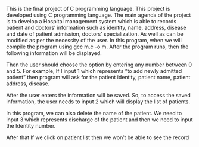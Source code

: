 
This is the final project of C programming language. This project is developed using C programming language. The main agenda of the project is to develop a Hospital management system which is able to records patient and doctors’ information such as identity, name, address, disease and date of patient admission, doctors’ specialization. As well as can be modified as per the necessity of the user. 
In this program, when we will compile the program using gcc m.c -o m. After the program runs, then the following information will be displayed. 
 
 Then the user should choose the option by entering any number between 0 and 5.
 For example, If I input 1 which represents “to add newly admitted patient” then program will ask for the patient identity, patient name, patient address, disease.
  
After the user enters the information will be saved. So, to access the saved information, the user needs to input 2 which will display the list of patients. 
 
In this program, we can also delete the name of the patient. We need to input 3 which represents discharge of the patient and then we need to input the Identity number. 
 
After that If we click on patient list then we won’t be able to see the record 
 



